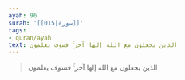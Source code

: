 ```yaml
---
ayah: 96
surah: '[[015|سورة]]'
tags:
- quran/ayah
text: الذين يجعلون مع الله إلها آخر ۚ فسوف يعلمون
---
```

> الذين يجعلون مع الله إلها آخر ۚ فسوف يعلمون
